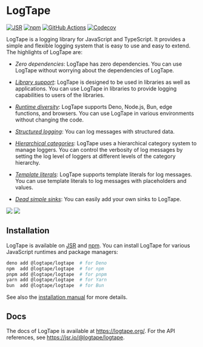 <!-- deno-fmt-ignore-file -->

LogTape
=======

[![JSR][JSR badge]][JSR]
[![npm][npm badge]][npm]
[![GitHub Actions][GitHub Actions badge]][GitHub Actions]
[![Codecov][Codecov badge]][Codecov]

LogTape is a logging library for JavaScript and TypeScript.  It provides a
simple and flexible logging system that is easy to use and easy to extend.
The highlights of LogTape are:

 -  *Zero dependencies*: LogTape has zero dependencies.  You can use LogTape
    without worrying about the dependencies of LogTape.

 -  *[Library support]*: LogTape is designed to be used in libraries as well
    as applications.  You can use LogTape in libraries to provide logging
    capabilities to users of the libraries.

 -  *[Runtime diversity]*: LogTape supports Deno, Node.js, Bun, edge functions,
    and browsers.  You can use LogTape in various environments without
    changing the code.

 -  *[Structured logging]*: You can log messages with structured data.

 -  *[Hierarchical categories]*: LogTape uses a hierarchical category system
    to manage loggers.  You can control the verbosity of log messages by
    setting the log level of loggers at different levels of the category
    hierarchy.

 -  *[Template literals]*: LogTape supports template literals for log messages.
    You can use template literals to log messages with placeholders and
    values.

 -  *[Dead simple sinks]*: You can easily add your own sinks to LogTape.

![](./screenshots/web-console.png)
![](./screenshots/terminal-console.png)

[JSR]: https://jsr.io/@logtape/logtape
[JSR badge]: https://jsr.io/badges/@logtape/logtape
[npm]: https://www.npmjs.com/package/@logtape/logtape
[npm badge]: https://img.shields.io/npm/v/@logtape/logtape?logo=npm
[GitHub Actions]: https://github.com/dahlia/logtape/actions/workflows/main.yaml
[GitHub Actions badge]: https://github.com/dahlia/logtape/actions/workflows/main.yaml/badge.svg
[Codecov]: https://codecov.io/gh/dahlia/logtape
[Codecov badge]: https://codecov.io/gh/dahlia/logtape/graph/badge.svg?token=yOejfcuX7r
[Library support]: https://logtape.org/manual/library
[Runtime diversity]: https://logtape.org/manual/install
[Structured logging]: https://logtape.org/manual/struct
[Hierarchical categories]: https://logtape.org/manual/categories
[Template literals]: https://logtape.org/manual/start#how-to-log
[Dead simple sinks]: https://logtape.org/manual/sinks


Installation
------------

LogTape is available on [JSR] and [npm].  You can install LogTape for various
JavaScript runtimes and package managers:

~~~~ sh
deno add @logtape/logtape  # for Deno
npm  add @logtape/logtape  # for npm
pnpm add @logtape/logtape  # for pnpm
yarn add @logtape/logtape  # for Yarn
bun  add @logtape/logtape  # for Bun
~~~~

See also the [installation manual][Runtime diversity] for more details.


Docs
----

The docs of LogTape is available at <https://logtape.org/>.
For the API references, see <https://jsr.io/@logtape/logtape>.
